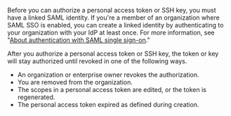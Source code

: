 Before you can authorize a personal access token or SSH key, you must have a linked SAML identity. If you're a member of an organization where SAML SSO is enabled, you can create a linked identity by authenticating to your organization with your IdP at least once. For more information, see "[About authentication with SAML single sign-on](/authentication/authenticating-with-saml-single-sign-on/about-authentication-with-saml-single-sign-on)."

After you authorize a personal access token or SSH key, the token or key will stay authorized until revoked in one of the following ways.
- An organization or enterprise owner revokes the authorization.
- You are removed from the organization.
- The scopes in a personal access token are edited, or the token is regenerated.
- The personal access token expired as defined during creation.
